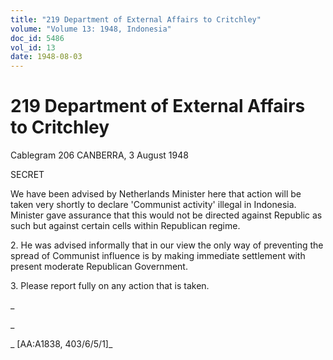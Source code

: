 ```yaml
---
title: "219 Department of External Affairs to Critchley"
volume: "Volume 13: 1948, Indonesia"
doc_id: 5486
vol_id: 13
date: 1948-08-03
---
```


# 219 Department of External Affairs to Critchley

Cablegram 206 CANBERRA, 3 August 1948

SECRET

We have been advised by Netherlands Minister here that action will be taken very shortly to declare 'Communist activity' illegal in Indonesia. Minister gave assurance that this would not be directed against Republic as such but against certain cells within Republican regime.

2\. He was advised informally that in our view the only way of preventing the spread of Communist influence is by making immediate settlement with present moderate Republican Government.

3\. Please report fully on any action that is taken.

_

_

_ [AA:A1838, 403/6/5/1]_
